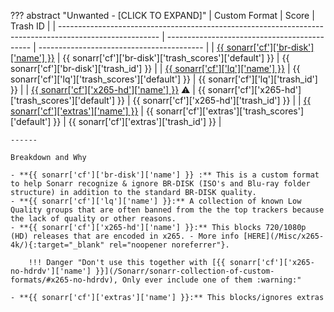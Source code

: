 ??? abstract "Unwanted - [CLICK TO EXPAND]"
    | Custom Format                                                                                           | Score                                        | Trash ID                                  |
    | ------------------------------------------------------------------------------------------------------- | -------------------------------------------- | ----------------------------------------- |
    | [{{ sonarr['cf']['br-disk']['name'] }}](/Sonarr/sonarr-collection-of-custom-formats/#br-disk)           | {{ sonarr['cf']['br-disk']['trash_scores']['default'] }} | {{ sonarr['cf']['br-disk']['trash_id'] }} |
    | [{{ sonarr['cf']['lq']['name'] }}](/Sonarr/sonarr-collection-of-custom-formats/#lq)                     | {{ sonarr['cf']['lq']['trash_scores']['default'] }}      | {{ sonarr['cf']['lq']['trash_id'] }}      |
    | [{{ sonarr['cf']['x265-hd']['name'] }}](/Sonarr/sonarr-collection-of-custom-formats/#x265-hd) :warning: | {{ sonarr['cf']['x265-hd']['trash_scores']['default'] }} | {{ sonarr['cf']['x265-hd']['trash_id'] }} |
    | [{{ sonarr['cf']['extras']['name'] }}](/Sonarr/sonarr-collection-of-custom-formats/#extras)             | {{ sonarr['cf']['extras']['trash_scores']['default'] }}  | {{ sonarr['cf']['extras']['trash_id'] }}  |

    ------

    Breakdown and Why

    - **{{ sonarr['cf']['br-disk']['name'] }} :** This is a custom format to help Sonarr recognize & ignore BR-DISK (ISO's and Blu-ray folder structure) in addition to the standard BR-DISK quality.
    - **{{ sonarr['cf']['lq']['name'] }}:** A collection of known Low Quality groups that are often banned from the the top trackers because the lack of quality or other reasons.
    - **{{ sonarr['cf']['x265-hd']['name'] }}:** This blocks 720/1080p (HD) releases that are encoded in x265. - More info [HERE](/Misc/x265-4k/){:target="_blank" rel="noopener noreferrer"}.

        !!! Danger "Don't use this together with [{{ sonarr['cf']['x265-no-hdrdv']['name'] }}](/Sonarr/sonarr-collection-of-custom-formats/#x265-no-hdrdv), Only ever include one of them :warning:"

    - **{{ sonarr['cf']['extras']['name'] }}:** This blocks/ignores extras
